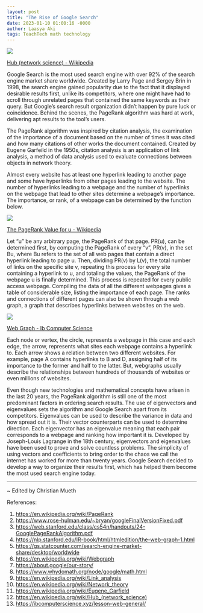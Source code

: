 ```yaml
---
layout: post
title: "The Rise of Google Search"
date: 2023-01-10 01:00:16 -0000
author: Laasya Aki
tags: TeachTech math technology
---
```

![](https://img1.wsimg.com/isteam/ip/256c2eac-6fce-4fa6-8cc2-cb0858d3cc58/Internet_map_4096.png/:/cr=t:0%25,l:0%25,w:100%25,h:100%25/rs=w:1280)

[Hub (network science) - Wikipedia](https://en.wikipedia.org/wiki/Hub_(network_science))

Google Search is the most used search engine with over 92% of the search engine market share worldwide. Created by Larry Page and Sergey Brin in 1998, the search engine gained popularity due to the fact that it displayed desirable results first, unlike its competitors, where one might have had to scroll through unrelated pages that contained the same keywords as their query. But Google’s search result organization didn’t happen by pure luck or coincidence. Behind the scenes, the PageRank algorithm was hard at work, delivering apt results to the tool’s users. 

The PageRank algorithm was inspired by citation analysis, the examination of the importance of a document based on the number of times it was cited and how many citations of other works the document contained. Created by Eugene Garfeild in the 1950s, citation analysis is an application of link analysis, a method of data analysis used to evaluate connections between objects in network theory. 

Almost every website has at least one hyperlink leading to another page and some have hyperlinks from other pages leading to the website. The number of hyperlinks leading to a webpage and the number of hyperlinks on the webpage that lead to other sites determine a webpage’s importance. The importance, or rank, of a webpage can be determined by the function below.

![](https://img1.wsimg.com/isteam/ip/256c2eac-6fce-4fa6-8cc2-cb0858d3cc58/Screen%20Shot%202021-08-08%20at%2011.18.53%20PM.png/:/rs=w:1280)

[The PageRank Value for u - Wikipedia](https://en.wikipedia.org/wiki/PageRank)

Let “u” be any arbitrary page, the PageRank of that page. PR(u), can be determined first, by computing the PageRank of every “v”, PR(v), in the set Bu, where Bu refers to the set of all web pages that contain a direct hyperlink leading to page u. Then, dividing PR(v) by L(v), the total number of links on the specific site v, repeating this process for every site containing a hyperlink to u, and totaling the values, the PageRank of the webpage u is finally determined. This process is repeated for every public access webpage. Compiling the data of all the different webpages gives a table of considerable size, listing the importance of each page. The ranks and connections of different pages can also be shown through a web graph, a graph that describes hyperlinks between websites on the web.

![](https://img1.wsimg.com/isteam/ip/256c2eac-6fce-4fa6-8cc2-cb0858d3cc58/strong.png/:/cr=t:0%25,l:0%25,w:100%25,h:100%25/rs=w:1280)

[Web Graph - Ib Computer Science](https://ibcomputerscience.xyz/lesson-web-general/)

Each node or vertex, the circle, represents a webpage in this case and each edge, the arrow, represents what sites each webpage contains a hyperlink to. Each arrow shows a relation between two different websites. For example, page A contains hyperlinks to B and D, assigning half of its importance to the former and half to the latter. But, webgraphs usually describe the relationships between hundreds of thousands of websites or even millions of websites.

Even though new technologies and mathematical concepts have arisen in the last 20 years, the PageRank algorithm is still one of the most predominant factors in ordering search results. The use of eigenvectors and eigenvalues sets the algorithm and Google Search apart from its competitors. Eigenvalues can be used to describe the variance in data and how spread out it is. Their vector counterparts can be used to determine direction. Each eigenvector has an eigenvalue meaning that each pair corresponds to a webpage and ranking how important it is. Developed by Joseph-Louis Lagrange in the 18th century, eigenvectors and eigenvalues have been used to prove and solve countless problems. The simplicity of using vectors and coefficients to bring order to the chaos we call the internet has worked for more than twenty years. Google Search decided to develop a way to organize their results first, which has helped them become the most used search engine today.

-------------
~ Edited by Christian Mueth


References:

1. https://en.wikipedia.org/wiki/PageRank
2. https://www.rose-hulman.edu/~bryan/googleFinalVersionFixed.pdf
3. https://web.stanford.edu/class/cs54n/handouts/24-GooglePageRankAlgorithm.pdf 
4. https://nlp.stanford.edu/IR-book/html/htmledition/the-web-graph-1.html 
5. https://gs.statcounter.com/search-engine-market-share/desktop/worldwide
6. https://en.wikipedia.org/wiki/Webgraph
7. https://about.google/our-story/ 
8. https://www.whydomath.org/node/google/math.html 
9. https://en.wikipedia.org/wiki/Link_analysis
10. https://en.wikipedia.org/wiki/Network_theory
11. https://en.wikipedia.org/wiki/Eugene_Garfield
12. https://en.wikipedia.org/wiki/Hub_(network_science)
13. https://ibcomputerscience.xyz/lesson-web-general/
